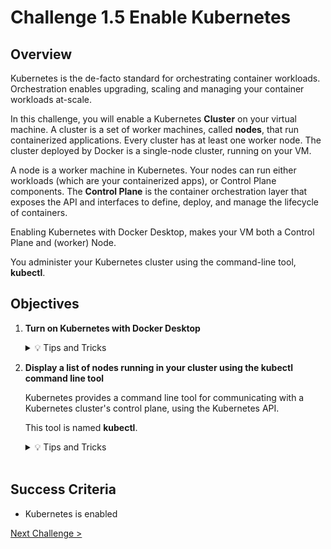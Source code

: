 # Challenge 1.5 Enable Kubernetes

## Overview

Kubernetes is the de-facto standard for orchestrating container workloads. Orchestration enables upgrading, scaling and managing your container workloads at-scale.

In this challenge, you will enable a Kubernetes **Cluster** on your virtual machine. A cluster is a set of worker machines, called **nodes**, that run containerized applications. Every cluster has at least one worker node. The cluster deployed by Docker is a single-node cluster, running on your VM.

A node is a worker machine in Kubernetes. Your nodes can run either workloads (which are your containerized apps), or Control Plane components. The **Control Plane** is the container orchestration layer that exposes the API and interfaces to define, deploy, and manage the lifecycle of containers.

Enabling Kubernetes with Docker Desktop, makes your VM both a Control Plane and (worker) Node.

You administer your Kubernetes cluster using the command-line tool, **kubectl**.

## Objectives

1.  **Turn on Kubernetes with Docker Desktop**

    <details>
    <summary>💡 Tips and Tricks</summary>
    <ul>
    <li>Refer to this link for instructions on enabling Kubernetes on Docker Desktop: <a href="Deploy on Kubernetes with Docker Desktop">https://docs.docker.com/desktop/kubernetes/</a></li>
    <li>If Kubernetes fails to start or you experience an error, you can try the following:</li>
    <ul>
    <li>Restart Docker Desktop</li>
    <li>Restart your VM</li>
    <li>Reset the Kubernetes Cluster</li>
    </ul>
    </ul>
    </details>

2.  **Display a list of nodes running in your cluster using the kubectl command line tool**

    Kubernetes provides a command line tool for communicating with a Kubernetes cluster's control plane, using the Kubernetes API.

    This tool is named **kubectl**.

    <details>
    <summary>💡 Tips and Tricks</summary>
    <ul>
    <li>Use <code>kubectl --help</code> to get a list of commands</li>
    <li>You can see that <code>kubectl get</code> will display one or many resources</li>
    <li>Use <code>kubectl api-resources</code> to get a complete list of supported resources</li>
    <li>So you can use <code>kubectl get nodes</code> to get a list of nodes. Your cluster has a single node.</li>
    </ul>
    </details>
    <br>

## Success Criteria

- Kubernetes is enabled

[Next Challenge >](../1.6/readme.md)
